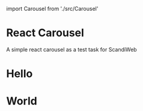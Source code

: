 import Carousel from './src/Carousel'

# React Carousel
 A simple react carousel as a test task for ScandiWeb


<Carousel>
 <h1>Hello</h1>
 <h1>World</h1>
</Carousel>
